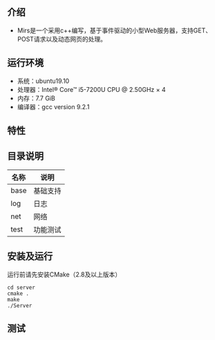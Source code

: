 ## 介绍
- Mirs是一个采用c++编写，基于事件驱动的小型Web服务器，支持GET、POST请求以及动态网页的处理。
## 运行环境
- 系统：ubuntu19.10
- 处理器：Intel® Core™ i5-7200U CPU @ 2.50GHz × 4
- 内存：7.7 GiB
- 编译器：gcc version 9.2.1
## 特性
## 目录说明
| 名称 | 说明 |
|--|--|
| base | 基础支持 |
| log | 日志 |
| net | 网络 |
| test | 功能测试 |
## 安装及运行
运行前请先安装CMake（2.8及以上版本）
```
cd server
cmake .
make
./Server
```
## 测试
